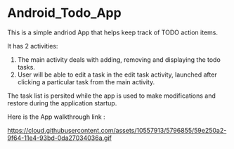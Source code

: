 # Android_Todo_App

This is a simple andriod App that helps keep track of TODO action items.

It has 2 activities:

1.  The main activity deals with adding, removing and displaying the todo tasks.
2.  User will be able to edit a task in the edit task activity, launched after clicking a particular task from the main activity.

The task list is persited while the app is used to make modifications and restore during the application startup.


Here is the App walkthrough link :

https://cloud.githubusercontent.com/assets/10557913/5796855/59e250a2-9f64-11e4-93bd-0da27034036a.gif
